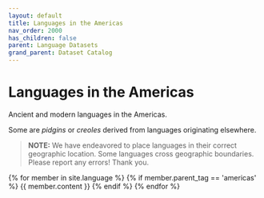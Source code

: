 ```yaml
---
layout: default
title: Languages in the Americas
nav_order: 2000
has_children: false
parent: Language Datasets
grand_parent: Dataset Catalog
---
```


# Languages in the Americas

Ancient and modern languages in the Americas.

Some are _pidgins_ or _creoles_ derived from languages originating elsewhere.

> **NOTE:** We have endeavored to place languages in their correct geographic location. Some languages cross geographic boundaries. Please report any errors! Thank you.

{% for member in site.language %}
  {% if member.parent_tag == 'americas' %}
    {{ member.content }}
  {% endif %}
{% endfor %}
